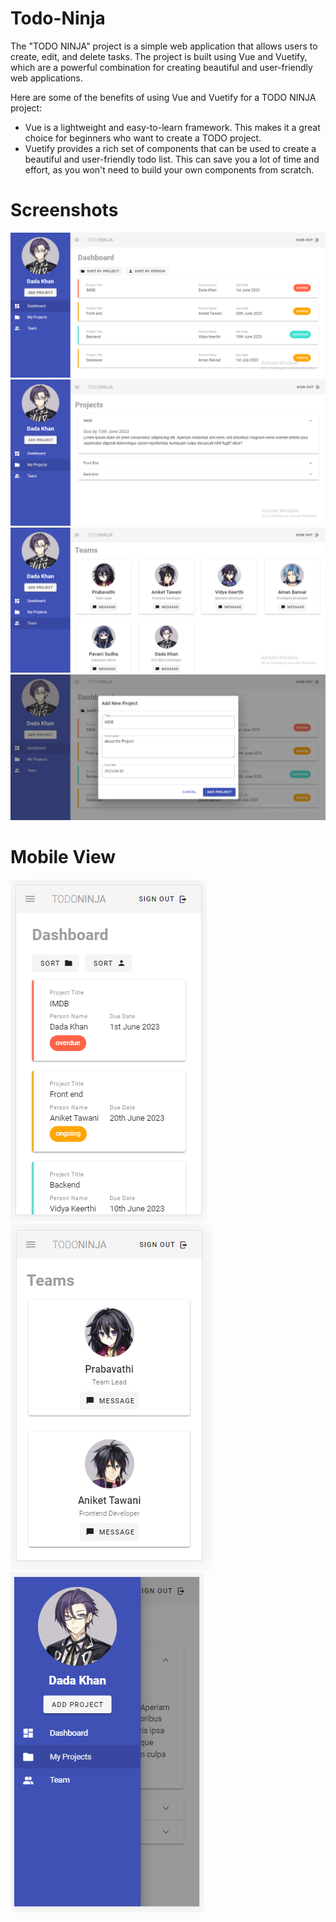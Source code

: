 # Todo-Ninja
The "TODO NINJA" project is a simple web application that allows users to create, edit, and delete tasks. The project is built using Vue and Vuetify, which are a powerful combination for creating beautiful and user-friendly web applications.

Here are some of the benefits of using Vue and Vuetify for a TODO NINJA project:

<ul>
  <li>Vue is a lightweight and easy-to-learn framework. This makes it a great choice for beginners who want to create a TODO project.</li>
  <li>Vuetify provides a rich set of components that can be used to create a beautiful and user-friendly todo list. This can save you a lot of time and effort, as you won't need to build your own components from scratch.</li>
</ul>

# Screenshots
<img src="screen_shots/dashboard.png">
<img src="screen_shots/my-projects.png">
<img src="screen_shots/team.png">
<img src="screen_shots/add-project.png">

# Mobile View
<div class="row">
  <img src="screen_shots/responsive-dashboard.png">
  <img src="screen_shots/responsive-team.png">
  <img src="screen_shots/responsive-app-drawer.png">  
</div>
